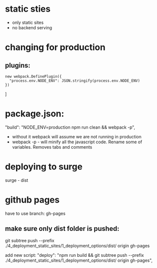 # static sties

- only static sites
- no backend serving

# changing for production

## plugins:

    new webpack.DefinePlugin({
      "process.env.NODE_ENV": JSON.stringify(process.env.NODE_ENV)
    })

]

# package.json:

"build": "NODE_ENV=production npm run clean && webpack -p",

- without it webpack will assume we are not running in production
- webpack -p - will minify all the javascript code. Rename some of variables. Removes tabs and comments

# deploying to surge

surge - dist

# github pages

have to use branch:
gh-pages

## make sure only dist folder is pushed:

git subtree push --prefix ./4_deployment_static_sites/1_deployment_options/dist/ origin gh-pages

add new script:
"deploy": "npm run build &&
git subtree push --prefix ./4_deployment_static_sites/1_deployment_options/dist/ origin gh-pages",
